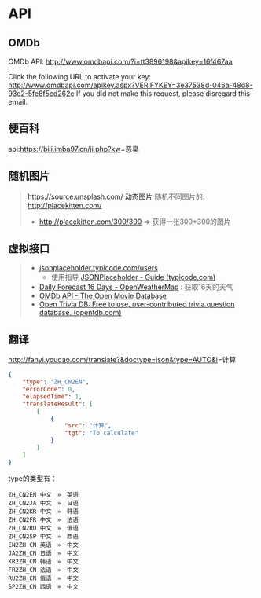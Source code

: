 # API

## OMDb

OMDb API: <http://www.omdbapi.com/?i=tt3896198&apikey=16f467aa>

Click the following URL to activate your key: <http://www.omdbapi.com/apikey.aspx?VERIFYKEY=3e37538d-046a-48d8-93e2-5fe8f5cd262c>
If you did not make this request, please disregard this email.

## 梗百科

api:<https://bili.imba97.cn/ji.php?kw>=恶臭

## 随机图片

> <https://source.unsplash.com/>
> [动态图片](https://dummyimage.com/)
> 随机不同图片的: <http://placekitten.com/>
>
> - <http://placekitten.com/300/300> => 获得一张300*300的图片

## 虚拟接口

> - [jsonplaceholder.typicode.com/users](http://jsonplaceholder.typicode.com/users)
>   - 使用指导 [JSONPlaceholder - Guide (typicode.com)](http://jsonplaceholder.typicode.com/guide/)
> - [Daily Forecast 16 Days - OpenWeatherMap](https://openweathermap.org/forecast16) : 获取16天的天气
> - [OMDb API - The Open Movie Database](https://www.omdbapi.com/)
> - [Open Trivia DB: Free to use, user-contributed trivia question database. (opentdb.com)](https://opentdb.com/api_config.php)

## 翻译

<http://fanyi.youdao.com/translate?&doctype=json&type=AUTO&i>=计算

```json
{
    "type": "ZH_CN2EN",
    "errorCode": 0,
    "elapsedTime": 1,
    "translateResult": [
        [
            {
                "src": "计算",
                "tgt": "To calculate"
            }
        ]
    ]
}
```

type的类型有：

```
ZH_CN2EN 中文　»　英语
ZH_CN2JA 中文　»　日语
ZH_CN2KR 中文　»　韩语
ZH_CN2FR 中文　»　法语
ZH_CN2RU 中文　»　俄语
ZH_CN2SP 中文　»　西语
EN2ZH_CN 英语　»　中文
JA2ZH_CN 日语　»　中文
KR2ZH_CN 韩语　»　中文
FR2ZH_CN 法语　»　中文
RU2ZH_CN 俄语　»　中文
SP2ZH_CN 西语　»　中文
```
